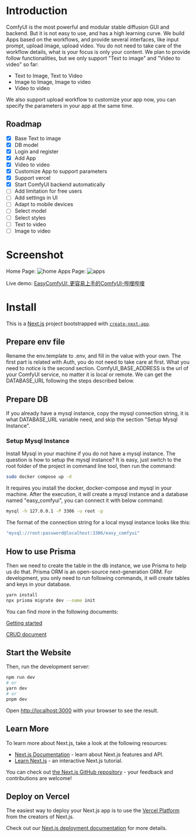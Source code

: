 # Introduction

ComfyUI is the most powerful and modular stable diffusion GUI and backend. But it is not easy to use, and has a high learning curve. We build Apps 
based on the workflows, and provide several interfaces, like input prompt, upload image, upload video. You do not need 
to take care of the workflow details, what is your focus is only your content. We plan to 
provide follow functionalities, but we only support "Text to image" and "Video to video" so far:

- Text to Image, Text to Video
- Image to Image, Image to video
- Video to video

We also support upload workflow to customize your app now, you can specify the parameters in your app at the same time.

## Roadmap

- [x] Base Text to image
- [x] DB model
- [x] Login and register
- [x] Add App
- [x] Video to video
- [x] Customize App to support parameters
- [x] Support vercel
- [x] Start ComfyUI backend automatically
- [ ] Add limitation for free users
- [ ] Add settings in UI
- [ ] Adapt to mobile devices
- [ ] Select model
- [ ] Select styles
- [ ] Text to video
- [ ] Image to video

# Screenshot
Home Page:
![home](https://github.com/huanyingtianhe/EasyComfyUI/assets/5997003/aa4ec2a8-bd96-44d9-8819-c2f7b3337454)
Apps Page:
![apps](https://github.com/huanyingtianhe/EasyComfyUI/assets/5997003/37bc33e9-96fb-436d-9c2f-da10fef03cb1)

Live demo:
[EasyComfyUI: 更容易上手的ComfyUI-哔哩哔哩](https://b23.tv/NTaFyoV)

# Install
This is a [Next.js](https://nextjs.org/) project bootstrapped with [`create-next-app`](https://github.com/vercel/next.js/tree/canary/packages/create-next-app).

## Prepare env file
Rename the env.template to .env, and fill in the value with your own. The first part is related with Auth, you do not need to take care at first. What you need to notice is the second section. ComfyUI_BASE_ADDRESS is the url of your ComfyUI service, no matter it is local or remote. We can get the DATABASE_URL following the steps described below.

## Prepare DB

If you already have a mysql instance, copy the mysql connection string, it is what DATABASE_URL variable need, and skip the section "Setup Mysql Instance".

### Setup Mysql Instance
Install Mysql in your machine if you do not have a mysql instance. The question is how to setup the mysql instance?
It is easy, just switch to the root folder of the project in command line tool, then run the command:

```bash
sudo docker compose up -d
```

It requires you install the docker, docker-compose and mysql in your machine. After the execution, it will create a mysql instance and a database named "easy_comfyui", you can connect it with below command:

```bash
mysql -h 127.0.0.1 -P 3306 -u root -p
```

The format of the connection string for a local mysql instance looks like this:

```bash
"mysql://root:password@localhost:3306/easy_comfyui"
```
## How to use Prisma
Then we need to create the table in the db instance, we use Prisma to help us do that. Prisma ORM is an open-source next-generation ORM. For development, you only need to run following commands, it will create tables and keys in your database.

```bash
yarn install
npx prisma migrate dev --name init
```

You can find more in the following documents:

[Getting started](https://www.prisma.io/docs/getting-started/setup-prisma/start-from-scratch/relational-databases-node-mysql)

[CRUD document](https://www.prisma.io/docs/orm/prisma-client/queries/crud#read)

## Start the Website
Then, run the development server:

```bash
npm run dev
# or
yarn dev
# or
pnpm dev
```

Open [http://localhost:3000](http://localhost:3000) with your browser to see the result.



## Learn More

To learn more about Next.js, take a look at the following resources:

- [Next.js Documentation](https://nextjs.org/docs) - learn about Next.js features and API.
- [Learn Next.js](https://nextjs.org/learn) - an interactive Next.js tutorial.

You can check out [the Next.js GitHub repository](https://github.com/vercel/next.js/) - your feedback and contributions are welcome!

## Deploy on Vercel

The easiest way to deploy your Next.js app is to use the [Vercel Platform](https://vercel.com/new?utm_medium=default-template&filter=next.js&utm_source=create-next-app&utm_campaign=create-next-app-readme) from the creators of Next.js.

Check out our [Next.js deployment documentation](https://nextjs.org/docs/deployment) for more details.
